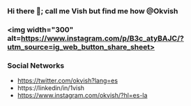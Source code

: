 ### Hi there 👋; call me Vish but find me how @Okvish 
### <img width="300" alt=https://www.instagram.com/p/B3c_atyBAJC/?utm_source=ig_web_button_share_sheet>


### Social Networks
- https://twitter.com/okvish?lang=es
- https://linkedin/in/1vish
- https://www.instagram.com/okvish/?hl=es-la
